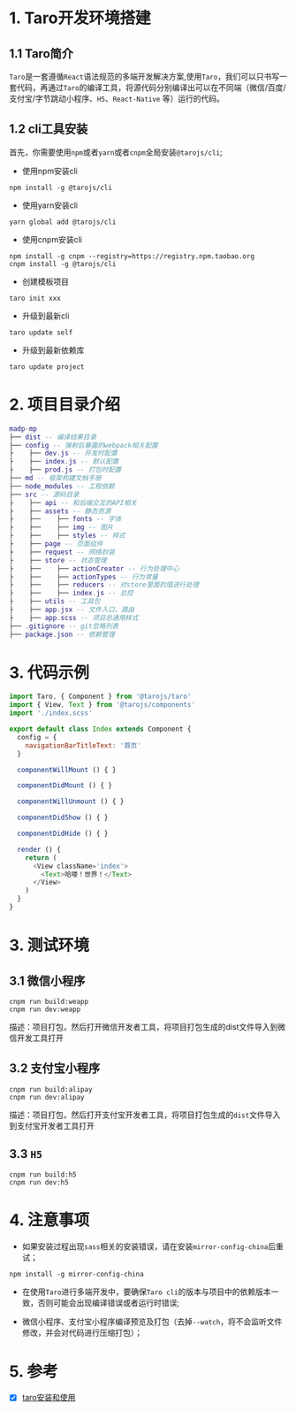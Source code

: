 # 1. Taro开发环境搭建

## 1.1 Taro简介

`Taro`是一套遵循`React`语法规范的多端开发解决方案,使用`Taro`，我们可以只书写一套代码，再通过`Taro`的编译工具，将源代码分别编译出可以在不同端（微信/百度/支付宝/字节跳动小程序、`H5`、`React-Native` 等）运行的代码。

## 1.2 cli工具安装

首先，你需要使用`npm`或者`yarn`或者`cnpm`全局安装`@tarojs/cli`;

- 使用npm安装cli
```
npm install -g @tarojs/cli
```
- 使用yarn安装cli
```
yarn global add @tarojs/cli
```
- 使用cnpm安装cli
```
npm install -g cnpm --registry=https://registry.npm.taobao.org
cnpm install -g @tarojs/cli
```

- 创建模板项目

```
taro init xxx
```

- 升级到最新cli

```
taro update self
```

- 升级到最新依赖库

```
taro update project
```

# 2. 项目目录介绍

``` lua
madp-mp
├── dist -- 编译结果目录
├── config -- 弹射后暴露的webpack相关配置
├    ├── dev.js -- 开发时配置
├    ├── index.js -- 默认配置
├    ├── prod.js -- 打包时配置
├── md -- 框架构建文档手册
├── node_modules -- 工程依赖
├── src -- 源码目录
├    ├── api -- 和后端交互的API相关
├    ├── assets -- 静态资源
├    ├──    ├── fonts -- 字体
├    ├──    ├── img -- 图片
├    ├──    ├── styles -- 样式
├    ├── page -- 页面组件
├    ├── request -- 网络封装
├    ├── store -- 状态管理
├    ├──    ├── actionCreator -- 行为处理中心
├    ├──    ├── actionTypes -- 行为常量
├    ├──    ├── reducers -- 对store里面的值进行处理
├    ├──    ├── index.js -- 总控
├    ├── utils -- 工具包
├    ├── app.jsx -- 文件入口、路由
├    ├── app.scss -- 项目总通用样式
├── .gitignore -- git忽略列表
├── package.json -- 依赖管理
```

# 3. 代码示例

```JavaScript
import Taro, { Component } from '@tarojs/taro'
import { View, Text } from '@tarojs/components'
import './index.scss'

export default class Index extends Component {
  config = {
    navigationBarTitleText: '首页'
  }

  componentWillMount () { }

  componentDidMount () { }

  componentWillUnmount () { }

  componentDidShow () { }

  componentDidHide () { }

  render () {
    return (
      <View className='index'>
        <Text>哈喽！世界！</Text>
      </View>
    )
  }
}
```

# 3. 测试环境

## 3.1 微信小程序

```
cnpm run build:weapp
cnpm run dev:weapp
```

描述：项目打包，然后打开微信开发者工具，将项目打包生成的dist文件导入到微信开发工具打开

## 3.2 支付宝小程序

```
cnpm run build:alipay
cnpm run dev:alipay
```

描述：项目打包，然后打开支付宝开发者工具，将项目打包生成的`dist`文件导入到支付宝开发者工具打开

## 3.3 `H5`

```
cnpm run build:h5
cnpm run dev:h5
```

# 4. 注意事项

- 如果安装过程出现`sass`相关的安装错误，请在安装`mirror-config-china`后重试；

```
npm install -g mirror-config-china
```

- 在使用`Taro`进行多端开发中，要确保`Taro cli`的版本与项目中的依赖版本一致，否则可能会出现编译错误或者运行时错误;

- 微信小程序、支付宝小程序编译预览及打包（去掉`--watch`，将不会监听文件修改，并会对代码进行压缩打包）；

# 5. 参考

- [x] [taro安装和使用](https://www.jianshu.com/p/7a707de0e036)









